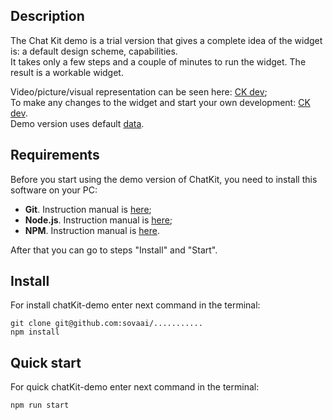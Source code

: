 ## Description
The Chat Kit demo is a trial version that gives a complete idea of the widget is: a default design scheme, capabilities.   
It takes only a few steps and a couple of minutes to run the widget. The result is a workable widget.

Video/picture/visual representation can be seen here: [CK dev](https://github.com/sovaai/chatKit);  
To make any changes to the widget and start your own development: [CK dev](https://github.com/sovaai/chatKit).  
Demo version uses default [data](https://github.com/sovaai/chatKit-lib).


## Requirements
Before you start using the demo version of ChatKit, you need to install this software on your PC:
* **Git**. Instruction manual is [here](https://git-scm.com/downloads);   
* **Node.js**. Instruction manual is [here](https://nodejs.org/en/download/);   
* **NPM**. Instruction manual is [here](https://docs.npmjs.com/downloading-and-installing-node-js-and-npm).  

After that you can go to steps "Install" and "Start".

## Install
For install chatKit-demo enter next command in the terminal:
```
git clone git@github.com:sovaai/...........
npm install
```  

## Quick start
For quick chatKit-demo enter next command in the terminal:  
```
npm run start
```
